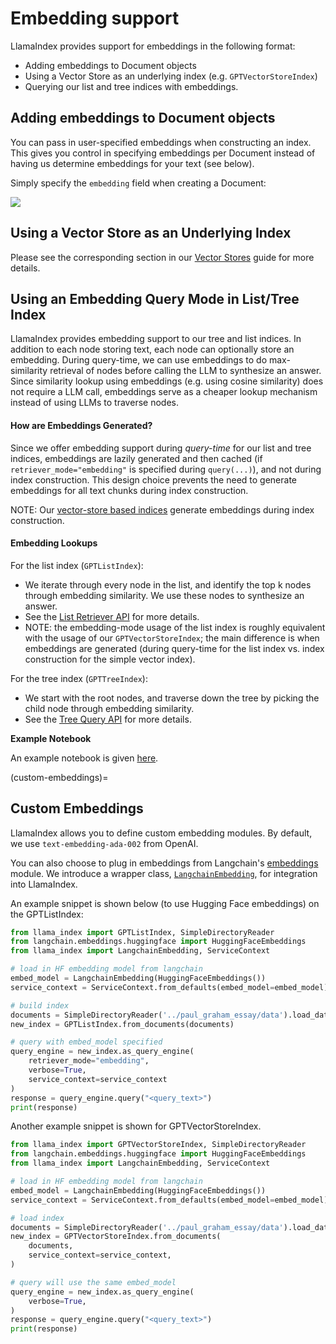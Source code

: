 # Embedding support

LlamaIndex provides support for embeddings in the following format:
- Adding embeddings to Document objects
- Using a Vector Store as an underlying index (e.g. `GPTVectorStoreIndex`)
- Querying our list and tree indices with embeddings.

## Adding embeddings to Document objects

You can pass in user-specified embeddings when constructing an index. This gives you control
in specifying embeddings per Document instead of having us determine embeddings for your text (see below).

Simply specify the `embedding` field when creating a Document:

![](/_static/embeddings/doc_example.jpeg)

## Using a Vector Store as an Underlying Index

<!-- Please see the corresponding section in our [Vector Stores](/how_to/vector_stores.md#loading-data-from-vector-stores-using-data-connector) -->
Please see the corresponding section in our [Vector Stores](/how_to/integrations/vector_stores.md)
guide for more details.

## Using an Embedding Query Mode in List/Tree Index

LlamaIndex provides embedding support to our tree and list indices. In addition to each node storing text, each node can optionally store an embedding.
During query-time, we can use embeddings to do max-similarity retrieval of nodes before calling the LLM to synthesize an answer. 
Since similarity lookup using embeddings (e.g. using cosine similarity) does not require a LLM call, embeddings serve as a cheaper lookup mechanism instead
of using LLMs to traverse nodes.

#### How are Embeddings Generated?

Since we offer embedding support during *query-time* for our list and tree indices, 
embeddings are lazily generated and then cached (if `retriever_mode="embedding"` is specified during `query(...)`), and not during index construction.
This design choice prevents the need to generate embeddings for all text chunks during index construction.

NOTE: Our [vector-store based indices](/how_to/integrations/vector_stores.md) generate embeddings during index construction.

#### Embedding Lookups
For the list index (`GPTListIndex`):
- We iterate through every node in the list, and identify the top k nodes through embedding similarity. We use these nodes to synthesize an answer.
- See the [List Retriever API](/reference/query/retrievers/list.rst) for more details.
- NOTE: the embedding-mode usage of the list index is roughly equivalent with the usage of our `GPTVectorStoreIndex`; the main
    difference is when embeddings are generated (during query-time for the list index vs. index construction for the simple vector index).

For the tree index (`GPTTreeIndex`):
- We start with the root nodes, and traverse down the tree by picking the child node through embedding similarity.
- See the [Tree Query API](/reference/query/retrievers/tree.rst) for more details.

**Example Notebook**

An example notebook is given [here](https://github.com/jerryjliu/gpt_index/blob/main/examples/test_wiki/TestNYC_Embeddings.ipynb).



(custom-embeddings)=
## Custom Embeddings

LlamaIndex allows you to define custom embedding modules. By default, we use `text-embedding-ada-002` from OpenAI. 

You can also choose to plug in embeddings from
Langchain's [embeddings](https://langchain.readthedocs.io/en/latest/reference/modules/embeddings.html) module.
We introduce a wrapper class, 
[`LangchainEmbedding`](/reference/service_context/embeddings.rst), for integration into LlamaIndex.

An example snippet is shown below (to use Hugging Face embeddings) on the GPTListIndex:

```python
from llama_index import GPTListIndex, SimpleDirectoryReader
from langchain.embeddings.huggingface import HuggingFaceEmbeddings
from llama_index import LangchainEmbedding, ServiceContext

# load in HF embedding model from langchain
embed_model = LangchainEmbedding(HuggingFaceEmbeddings())
service_context = ServiceContext.from_defaults(embed_model=embed_model)

# build index
documents = SimpleDirectoryReader('../paul_graham_essay/data').load_data()
new_index = GPTListIndex.from_documents(documents)

# query with embed_model specified
query_engine = new_index.as_query_engine(
    retriever_mode="embedding", 
    verbose=True, 
    service_context=service_context
)
response = query_engine.query("<query_text>")
print(response)
```

Another example snippet is shown for GPTVectorStoreIndex.

```python
from llama_index import GPTVectorStoreIndex, SimpleDirectoryReader
from langchain.embeddings.huggingface import HuggingFaceEmbeddings
from llama_index import LangchainEmbedding, ServiceContext

# load in HF embedding model from langchain
embed_model = LangchainEmbedding(HuggingFaceEmbeddings())
service_context = ServiceContext.from_defaults(embed_model=embed_model)

# load index
documents = SimpleDirectoryReader('../paul_graham_essay/data').load_data()
new_index = GPTVectorStoreIndex.from_documents(
    documents, 
    service_context=service_context,
)

# query will use the same embed_model
query_engine = new_index.as_query_engine(
    verbose=True, 
)
response = query_engine.query("<query_text>")
print(response)
```
